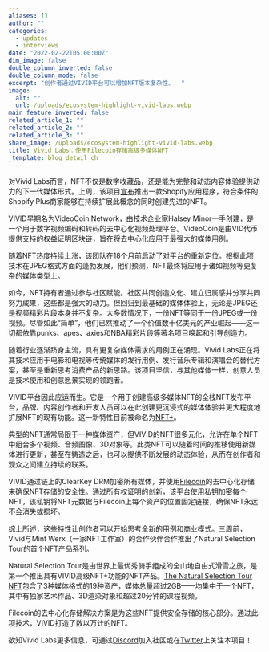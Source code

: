 ```yaml
---
aliases: []
author: ""
categories:
  - updates
  - interviews
date: "2022-02-22T05:00:00Z"
dim_image: false
double_column_inverted: false
double_column_mode: false
excerpt: "创作者通过VIVID平台可以增加NFT版本复杂性。  "
image:
  alt: ""
  url: /uploads/ecosystem-highlight-vivid-labs.webp
main_feature_inverted: false
related_article_1: ""
related_article_2: ""
related_article_3: ""
share_image: /uploads/ecosystem-highlight-vivid-labs.webp
title: Vivid Labs：使用Filecoin存储高级多媒体NFT
_template: blog_detail_ch
---
```


对Vivid Labs而言，NFT不仅是数字收藏品，还是能为完整和动态内容体验提供动力的下一代媒体形式。上周，该项目[宣布](https://medium.com/vivid-labs/introducing-vivid-nft-for-shopify-264542cb2e48)推出一款Shopify应用程序，符合条件的Shopify Plus商家能够在持续扩展此概念的同时创建先进的NFT。

VIVID早期名为VideoCoin Network，由技术企业家Halsey Minor一手创建，是一个用于数字视频编码和转码的去中心化视频处理平台。VideoCoin是由VID代币提供支持的权益证明区块链，旨在将去中心化应用于最强大的媒体用例。

随着NFT热度持续上涨，该团队在18个月前启动了对平台的重新定位。根据此项技术在JPEG格式方面的蓬勃发展，他们预测，NFT最终将应用于诸如视频等更复杂的媒体类型上。

如今，NFT持有者通过参与社区赋能。社区共同创造文化、建立归属感并分享共同努力成果，这些都是强大的动力。但回归到最基础的媒体体验上，无论是JPEG还是视频精彩片段本身并不复杂。大多数情况下，一份NFT等同于一份JPEG或一份视频。尽管如此“简单”，他们已然推动了一个价值数十亿美元的产业崛起——这一切都依靠punks、apes、axies和NBA精彩片段等著名项目唤起和引导创造力。

随着行业逐渐跻身主流，具有更复杂媒体需求的用例正在涌现。Vivid Labs正在将其技术应用于电影和电视等传统媒体的发行用例、发行音乐专辑和演唱会的替代方案，甚至是重新思考消费产品的新思路。该项目坚信，与其他媒体一样，创意人员是技术使用和创意愿景实现的领跑者。

VIVID平台因此应运而生。它是一个用于创建高级多媒体NFT的全栈NFT发布平台，品牌、内容创作者和开发人员可以在此创建更沉浸式的媒体体验并更大程度地扩展NFT的现有功能。这一新特性目前被命名为[NFT+](https://medium.com/vivid-labs/introducing-nft-71767a8d3644)。

典型的NFT通常局限于一种媒体资产，但VIVID的NFT很多元化，允许在单个NFT中组合多个视频、音频图像、3D对象等。此类NFT可以随着时间的推移使用新媒体进行更新，甚至在铸造之后，也可以提供不断发展的动态体验，从而在创作者和观众之间建立持续的联系。

VIVID通过链上的ClearKey DRM加密所有媒体，并使用[Filecoin](https://filecoin.io/)的去中心化存储来确保NFT存储的安全性。通过所有权证明的创新，该平台使用私钥加密每个NFT，该私钥将NFT元数据与Filecoin上每个资产的位置固定链接，确保NFT永远不会消失或损坏。

综上所述，这些特性让创作者可以开始思考全新的用例和商业模式。三周前，Vivid与Mint Werx（一家NFT工作室）的合作伙伴合作推出了Natural Selection Tour的首个NFT产品系列。

Natural Selection Tour是由世界上最优秀骑手组成的全山地自由式滑雪之旅，是第一个推出具有VIVID高级NFT+功能的NFT产品。[The Natural Selection Tour NFT](https://www.naturalselectiontour.com/nft/)包含了3种媒体格式的19种资产，媒体总量超过2GB——均集中于一个NFT，其中有独家艺术作品、3D渲染对象和超过20分钟的课程视频。

Filecoin的去中心化存储解决方案是为这些NFT提供安全存储的核心部分。通过此项技术，VIVID打造了数以万计的NFT。

欲知Vivid Labs更多信息，可通过[Discord](https://discord.gg/nkkcZUTwFG)加入社区或在[Twitter](https://twitter.com/VividLabsHQ)上关注本项目！
